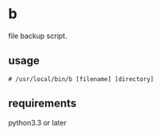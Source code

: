 # b
file backup script.

## usage
```
# /usr/local/bin/b [filename] [directory]
```

## requirements
python3.3 or later
